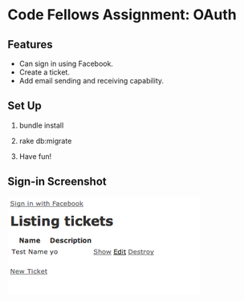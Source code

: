 # Code Fellows Assignment: OAuth

## Features
- Can sign in using Facebook.
- Create a ticket.
- Add email sending and receiving capability.

## Set Up

1) bundle install

2) rake db:migrate

3) Have fun!

## Sign-in Screenshot

![screenshot](/app/assets/images/sign_in_screenshot.png)





